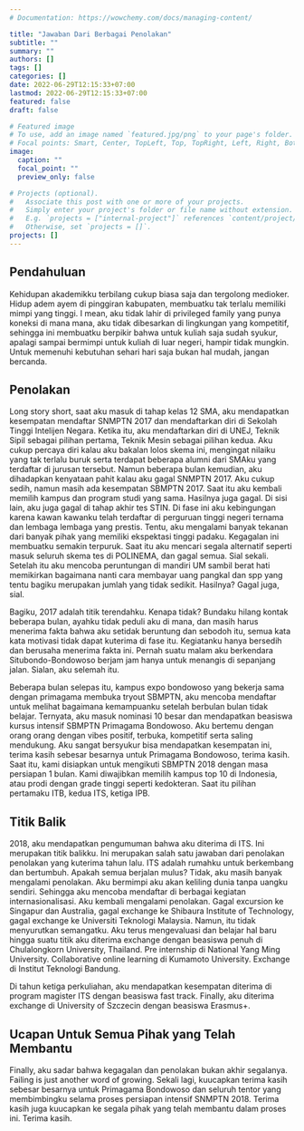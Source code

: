 ```yaml
---
# Documentation: https://wowchemy.com/docs/managing-content/

title: "Jawaban Dari Berbagai Penolakan"
subtitle: ""
summary: ""
authors: []
tags: []
categories: []
date: 2022-06-29T12:15:33+07:00
lastmod: 2022-06-29T12:15:33+07:00
featured: false
draft: false

# Featured image
# To use, add an image named `featured.jpg/png` to your page's folder.
# Focal points: Smart, Center, TopLeft, Top, TopRight, Left, Right, BottomLeft, Bottom, BottomRight.
image:
  caption: ""
  focal_point: ""
  preview_only: false

# Projects (optional).
#   Associate this post with one or more of your projects.
#   Simply enter your project's folder or file name without extension.
#   E.g. `projects = ["internal-project"]` references `content/project/deep-learning/index.md`.
#   Otherwise, set `projects = []`.
projects: []
---
```

## Pendahuluan
Kehidupan akademikku terbilang cukup biasa saja dan tergolong medioker. Hidup adem ayem di pinggiran kabupaten, membuatku tak terlalu memiliki mimpi yang tinggi. I mean, aku tidak lahir di privileged family yang punya koneksi di mana mana, aku tidak dibesarkan di lingkungan yang kompetitif, sehingga ini membuatku berpikir bahwa untuk kuliah saja sudah syukur, apalagi sampai bermimpi untuk kuliah di luar negeri, hampir tidak mungkin. Untuk memenuhi kebutuhan sehari hari saja bukan hal mudah, jangan bercanda. 

## Penolakan
Long story short, saat aku masuk di tahap kelas 12 SMA, aku mendapatkan kesempatan mendaftar SNMPTN 2017 dan mendaftarkan diri di Sekolah Tinggi Intelijen Negara. Ketika itu, aku mendaftarkan diri di UNEJ, Teknik Sipil sebagai pilihan pertama, Teknik Mesin sebagai pilihan kedua. Aku cukup percaya diri kalau aku bakalan lolos skema ini, mengingat nilaiku yang tak terlalu buruk serta terdapat beberapa alumni dari SMAku yang terdaftar di jurusan tersebut. Namun beberapa bulan kemudian, aku dihadapkan kenyataan pahit kalau aku gagal SNMPTN 2017. Aku cukup sedih, namun masih ada kesempatan SBMPTN 2017. Saat itu aku kembali memilih kampus dan program studi yang sama. Hasilnya juga gagal. Di sisi lain, aku juga gagal di tahap akhir tes STIN. Di fase ini aku kebingungan karena kawan kawanku telah terdaftar di perguruan tinggi negeri ternama dan lembaga lembaga yang prestis. Tentu, aku mengalami banyak tekanan dari banyak pihak yang memiliki ekspektasi tinggi padaku. Kegagalan ini membuatku semakin terpuruk. Saat itu aku mencari segala alternatif seperti masuk seluruh skema tes di POLINEMA, dan gagal semua. Sial sekali. Setelah itu aku mencoba peruntungan di mandiri UM sambil berat hati memikirkan bagaimana nanti cara membayar uang pangkal dan spp yang tentu bagiku merupakan jumlah yang tidak sedikit. Hasilnya? Gagal juga, sial.

Bagiku, 2017 adalah titik terendahku. Kenapa tidak? Bundaku hilang kontak beberapa bulan, ayahku tidak peduli aku di mana, dan masih harus menerima fakta bahwa aku setidak beruntung dan sebodoh itu, semua kata kata motivasi tidak dapat kuterima di fase itu. Kegiatanku hanya bersedih dan berusaha menerima fakta ini. Pernah suatu malam aku berkendara Situbondo-Bondowoso berjam jam hanya untuk menangis di sepanjang jalan. Sialan, aku selemah itu.

Beberapa bulan selepas itu, kampus expo bondowoso yang bekerja sama dengan primagama membuka tryout SBMPTN, aku mencoba mendaftar untuk melihat bagaimana kemampuanku setelah berbulan bulan tidak belajar. Ternyata, aku masuk nominasi 10 besar dan mendapatkan beasiswa kursus intensif SBMPTN Primagama Bondowoso. Aku bertemu dengan orang orang dengan vibes positif, terbuka, kompetitif serta saling mendukung. Aku sangat bersyukur bisa mendapatkan kesempatan ini, terima kasih sebesar besarnya untuk Primagama Bondowoso, terima kasih. Saat itu, kami disiapkan untuk mengikuti SBMPTN 2018 dengan masa persiapan 1 bulan. Kami diwajibkan memilih kampus top 10 di Indonesia, atau prodi dengan grade tinggi seperti kedokteran. Saat itu pilihan pertamaku ITB, kedua ITS, ketiga IPB. 

## Titik Balik
2018, aku mendapatkan pengumuman bahwa aku diterima di ITS. Ini merupakan titik balikku. Ini merupakan salah satu jawaban dari penolakan penolakan yang kuterima tahun lalu. ITS adalah rumahku untuk berkembang dan bertumbuh. Apakah semua berjalan mulus? Tidak, aku masih banyak mengalami penolakan. Aku bermimpi aku akan keliling dunia tanpa uangku sendiri. Sehingga aku mencoba mendaftar di berbagai kegiatan internasionalisasi. Aku kembali mengalami penolakan. Gagal excursion ke Singapur dan Australia, gagal exchange ke Shibaura Institute of Technology, gagal exchange ke Universiti Teknologi Malaysia. Namun, itu tidak menyurutkan semangatku. Aku terus mengevaluasi dan belajar hal baru hingga suatu titik aku diterima exchange dengan beasiswa penuh di Chulalongkorn University, Thailand. Pre internship di National Yang Ming University. Collaborative online learning di Kumamoto University. Exchange di Institut Teknologi Bandung.

Di tahun ketiga perkuliahan, aku mendapatkan kesempatan diterima di program magister ITS dengan beasiswa fast track. Finally, aku diterima exchange di University of Szczecin dengan beasiswa Erasmus+.

## Ucapan Untuk Semua Pihak yang Telah Membantu
Finally, aku sadar bahwa kegagalan dan penolakan bukan akhir segalanya. Failing is just another word of growing. Sekali lagi, kuucapkan terima kasih sebesar besarnya untuk Primagama Bondowoso dan seluruh tentor yang membimbingku selama proses persiapan intensif SNMPTN 2018.
Terima kasih juga kuucapkan ke segala pihak yang telah membantu dalam proses ini. Terima kasih.